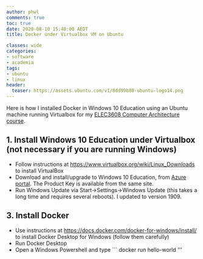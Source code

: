 ```yaml
---
author: phwl
comments: true
toc: true
date: 2020-08-10 15:40:00 AEDT
title: Docker under Virtualbox VM on Ubuntu

classes: wide
categories:
- software
- academia
tags:
- ubuntu
- linux
header:
  teaser: https://assets.ubuntu.com/v1/8dd99b80-ubuntu-logo14.png
---
```


Here is how I installed
Docker in Windows 10 Education using an Ubuntu machine running Virtualbox
for my [ELEC3608 Computer Architecture course](https://cusp.sydney.edu.au/students/view-unit-page/alpha/ELEC3608).


<!-- more -->
## 1. Install Windows 10 Education under Virtualbox (not necessary if you are running Windows)
 * Follow instructions at <https://www.virtualbox.org/wiki/Linux_Downloads> to install VirtualBox
 * Download and install/upgrade to Windows 10 Education, from [Azure portal](https://portal.azure.com/?Microsoft_Azure_Education_correlationId=0c971698-d014-4594-929c-2671f00288c3#blade/Microsoft_Azure_Education/EducationMenuBlade/software). The Product Key is available from the same site.
 * Run Windows Update via Start->Settings->Windows Update (this takes a long time and requires several reboots). I updated to version 1909.

## 3. Install Docker
 * Use instructions at <https://docs.docker.com/docker-for-windows/install/>
   to install Docker Desktop for Windows (follow them carefully)
 * Run Docker Desktop 
 * Open a Windows Powershell and type ``` docker run hello-world '''
